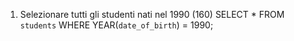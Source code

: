 1. Selezionare tutti gli studenti nati nel 1990 (160)
SELECT * FROM `students` WHERE YEAR(`date_of_birth`) = 1990;